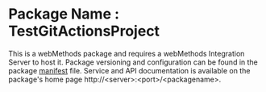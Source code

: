 # Package Name : TestGitActionsProject
This is a webMethods package and requires a webMethods Integration Server to host it. Package versioning and configuration can be found in the package [manifest](./TestGitActionsProject/manifest.v3) file. Service and API documentation is available on the package's home page http://&lt;server&gt;:&lt;port&gt;/&lt;packagename>.